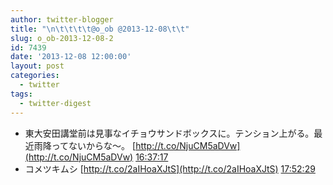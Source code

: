 ```yaml
---
author: twitter-blogger
title: "\n\t\t\t\t@o_ob @2013-12-08\t\t"
slug: o_ob-2013-12-08-2
id: 7439
date: '2013-12-08 12:00:00'
layout: post
categories:
  - twitter
tags:
  - twitter-digest
---
```


*   東大安田講堂前は見事なイチョウサンドボックスに。テンション上がる。最近雨降ってないからな～。 [http://t.co/NjuCM5aDVw](http://t.co/NjuCM5aDVw) [16:37:17](http://twitter.com/o_ob/statuses/409587471291133952)
*   コメツキムシ [http://t.co/2aIHoaXJtS](http://t.co/2aIHoaXJtS) [17:52:29](http://twitter.com/o_ob/statuses/409606394845741056)